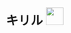 # キリル  <img height="40" src="https://raw.githubusercontent.com/innng/innng/master/assets/kyubey.gif"/>
